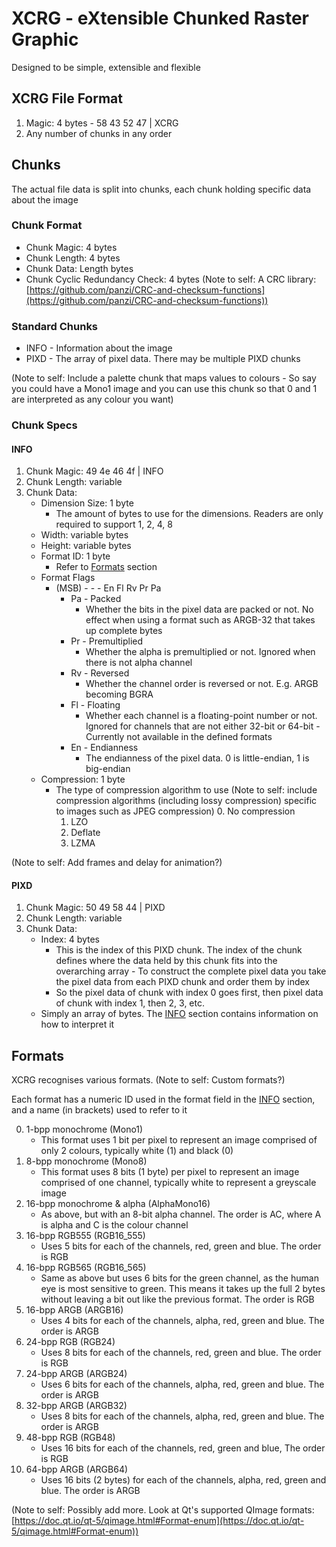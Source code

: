 # XCRG - eXtensible Chunked Raster Graphic

Designed to be simple, extensible and flexible

## XCRG File Format

1. Magic: 4 bytes - 58 43 52 47 | XCRG
2. Any number of chunks in any order

## Chunks

The actual file data is split into chunks, each chunk holding specific data about the image

### Chunk Format

- Chunk Magic: 4 bytes
- Chunk Length: 4 bytes
- Chunk Data: Length bytes
- Chunk Cyclic Redundancy Check: 4 bytes (Note to self: A CRC library: [https://github.com/panzi/CRC-and-checksum-functions](https://github.com/panzi/CRC-and-checksum-functions))

### Standard Chunks

- INFO - Information about the image
- PIXD - The array of pixel data. There may be multiple PIXD chunks

(Note to self: Include a palette chunk that maps values to colours - So say you could have a Mono1 image and you can use this chunk so that 0 and 1 are interpreted as any colour you want)

### Chunk Specs

#### INFO

1. Chunk Magic: 49 4e 46 4f | INFO
2. Chunk Length: variable
3. Chunk Data:
    - Dimension Size: 1 byte
        - The amount of bytes to use for the dimensions. Readers are only required to support 1, 2, 4, 8
    - Width: variable bytes
    - Height: variable bytes
    - Format ID: 1 byte
        - Refer to [Formats](#formats) section
    - Format Flags
        - (MSB) - - - En Fl Rv Pr Pa
            - Pa - Packed
                - Whether the bits in the pixel data are packed or not. No effect when using a format such as ARGB-32 that takes up complete bytes
            - Pr - Premultiplied
                - Whether the alpha is premultiplied or not. Ignored when there is not alpha channel
            - Rv - Reversed
                - Whether the channel order is reversed or not. E.g. ARGB becoming BGRA
            - Fl - Floating
                - Whether each channel is a floating-point number or not. Ignored for channels that are not either 32-bit or 64-bit - Currently not available in the defined formats
            - En - Endianness
                - The endianness of the pixel data. 0 is little-endian, 1 is big-endian
    - Compression: 1 byte
        - The type of compression algorithm to use (Note to self: include compression algorithms (including lossy compression) specific to images such as JPEG compression)
            0. No compression
            1. LZO
            2. Deflate
            3. LZMA

(Note to self: Add frames and delay for animation?)

#### PIXD

1. Chunk Magic: 50 49 58 44 | PIXD
2. Chunk Length: variable
3. Chunk Data:
    - Index: 4 bytes
        - This is the index of this PIXD chunk. The index of the chunk defines where the data held by this chunk fits into the overarching array - To construct the complete pixel data you take the pixel data from each PIXD chunk and order them by index
        - So the pixel data of chunk with index 0 goes first, then pixel data of chunk with index 1, then 2, 3, etc.
    - Simply an array of bytes. The [INFO](#info) section contains information on how to interpret it

## Formats

XCRG recognises various formats. (Note to self: Custom formats?)

Each format has a numeric ID used in the format field in the [INFO](#info) section, and a name (in brackets) used to refer to it

0. 1-bpp monochrome (Mono1)
    - This format uses 1 bit per pixel to represent an image comprised of only 2 colours, typically white (1) and black (0)
1. 8-bpp monochrome (Mono8)
    - This format uses 8 bits (1 byte) per pixel to represent an image comprised of one channel, typically white to represent a greyscale image
2. 16-bpp monochrome & alpha (AlphaMono16)
    - As above, but with an 8-bit alpha channel. The order is AC, where A is alpha and C is the colour channel
3. 16-bpp RGB555 (RGB16_555)
    - Uses 5 bits for each of the channels, red, green and blue. The order is RGB
4. 16-bpp RGB565 (RGB16_565)
    - Same as above but uses 6 bits for the green channel, as the human eye is most sensitive to green. This means it takes up the full 2 bytes without leaving a bit out like the previous format. The order is RGB
5. 16-bpp ARGB (ARGB16)
    - Uses 4 bits for each of the channels, alpha, red, green and blue. The order is ARGB
6. 24-bpp RGB (RGB24)
    - Uses 8 bits for each of the channels, red, green and blue. The order is RGB
7. 24-bpp ARGB (ARGB24)
    - Uses 6 bits for each of the channels, alpha, red, green and blue. The order is ARGB
8. 32-bpp ARGB (ARGB32)
    - Uses 8 bits for each of the channels, alpha, red, green and blue. The order is ARGB
9. 48-bpp RGB (RGB48)
    - Uses 16 bits for each of the channels, red, green and blue, The order is RGB
10. 64-bpp ARGB (ARGB64)
    - Uses 16 bits (2 bytes) for each of the channels, alpha, red, green and blue. The order is ARGB

(Note to self: Possibly add more. Look at Qt's supported QImage formats: [https://doc.qt.io/qt-5/qimage.html#Format-enum](https://doc.qt.io/qt-5/qimage.html#Format-enum))
